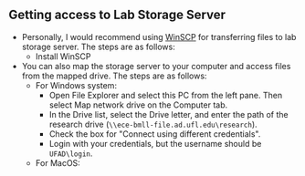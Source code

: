 ## Getting access to Lab Storage Server
* Personally, I would recommend using [WinSCP](https://winscp.net/eng/index.php) for transferring files to lab storage server. The steps are as follows:
  * Install WinSCP
* You can also map the storage server to your computer and access files from the mapped drive. The steps are as follows:
  * For Windows system:
    * Open File Explorer and select this PC from the left pane. Then select Map network drive on the Computer tab.
    * In the Drive list, select the Drive letter, and enter the path of the research drive (`\\ece-bmll-file.ad.ufl.edu\research`).
    * Check the box for "Connect using different credentials".
    * Login with your credentials, but the username should be `UFAD\login`.
  * For MacOS:
